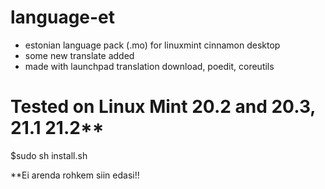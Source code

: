 # language-et
* estonian language pack (.mo) for linuxmint cinnamon desktop
* some new translate added
* made with launchpad translation download, poedit, coreutils

# Tested on Linux Mint 20.2 and 20.3, 21.1 21.2**

$sudo sh install.sh 

**Ei arenda rohkem siin edasi!!
